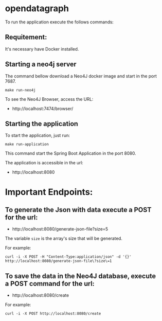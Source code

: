 # opendatagraph

To run the application execute the follows commands:

## Requitement:
It's necessary have Docker installed.


## Starting a neo4j server

The command bellow download a Neo4J docker image and start in the port 7687.

```
make run-neo4j
```


To see the Neo4J Browser, access the URL:

* http://localhost:7474/browser/

## Starting the application

To start the application, just run:

```
make run-application
```

This command start the Spring Boot Application in the port 8080.

The application is accessible in the url:

* http://localhost:8080

# Important Endpoints:

## To generate the Json with data execute a POST for the url:

* http://localhost:8080/generate-json-file?size=5

The variable `size`  is the array's size that will be generated.

For example:

```
curl -i -X POST -H "Content-Type:application/json" -d '{}' http://localhost:8080/generate-json-file\?size\=1
```

## To save the data in the Neo4J database, execute a POST command for the url:

* http://localhost:8080/create

For example:

```
curl -i -X POST http://localhost:8080/create
```

 

